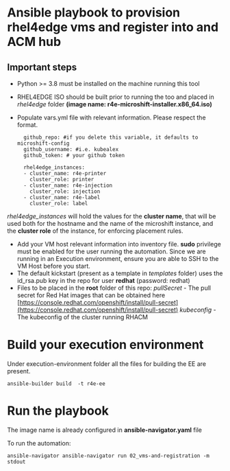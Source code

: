 # Ansible playbook to provision rhel4edge vms and register into and ACM hub

## Important steps

- Python >= 3.8 must be installed on the machine running this tool

- RHEL4EDGE ISO should be built prior to running the too and placed in *rhel4edge* folder **(image name: r4e-microshift-installer.x86_64.iso)**

- Populate vars.yml file with relevant information. Please respect the format.
 
        github_repo: #if you delete this variable, it defaults to microshift-config
        github_username: #i.e. kubealex
        github_token: # your github token 

        rhel4edge_instances: 
        - cluster_name: r4e-printer
          cluster_role: printer
        - cluster_name: r4e-injection 
          cluster_role: injection
        - cluster_name: r4e-label
          cluster_role: label

*rhel4edge_instances* will hold the values for the **cluster name**, that will be used both for the hostname and the name of the microshift instance, and the **cluster role** of the instance, for enforcing placement rules.

- Add your VM host relevant information into inventory file. **sudo** privilege must be enabled for the user running the automation. Since we are running in an Execution environment, ensure you are able to SSH to the VM Host before you start. 
- The default kickstart (present as a template in *templates* folder) uses the id_rsa.pub key in the repo for user **redhat** (password: redhat)
- Files to be placed in the **root** folder of this repo:
*pullSecret* - The pull secret for Red Hat images that can be obtained here [https://console.redhat.com/openshift/install/pull-secret](https://console.redhat.com/openshift/install/pull-secret)
*kubeconfig* - The kubeconfig of the cluster running RHACM

# Build your execution environment

Under execution-environment folder all the files for building the EE are present.

    ansible-builder build  -t r4e-ee

# Run the playbook 

The image name is already configured in **ansible-navigator.yaml** file

To run the automation:

    ansible-navigator ansible-navigator run 02_vms-and-registration -m stdout 

